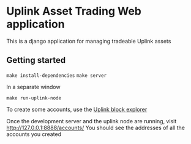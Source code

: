 # Uplink Asset Trading Web application

This is a django application for managing tradeable Uplink assets

## Getting started

`make install-dependencies`
`make server`

In a separate window

`make run-uplink-node`

To create some accounts, use the [Uplink block explorer](http://localhost:8000/accounts/)

Once the development server and the uplink node are running, visit http://127.0.0.1:8888/accounts/
You should see the addresses of all the accounts you created

